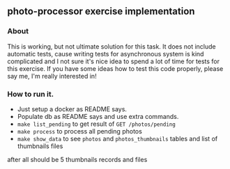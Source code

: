 ## photo-processor exercise implementation

### About

This is working, but not ultimate solution for this task.
It does not include automatic tests, cause writing tests for asynchronous system is
kind complicated and I not sure it's nice idea to spend a lot of time for tests for
this exercise.
If you have some ideas how to test this code properly, please say me, I'm really interested
in!



### How to run it.
- Just setup a docker as README says.
- Populate db as README says
and use extra commands.
- `make list_pending` to get result of `GET /photos/pending`
- `make process` to process all pending photos
- `make show_data` to see `photos` and `photos_thumbnails` tables and list of thumbnails
  files

after all should be 5 thumbnails records and files
